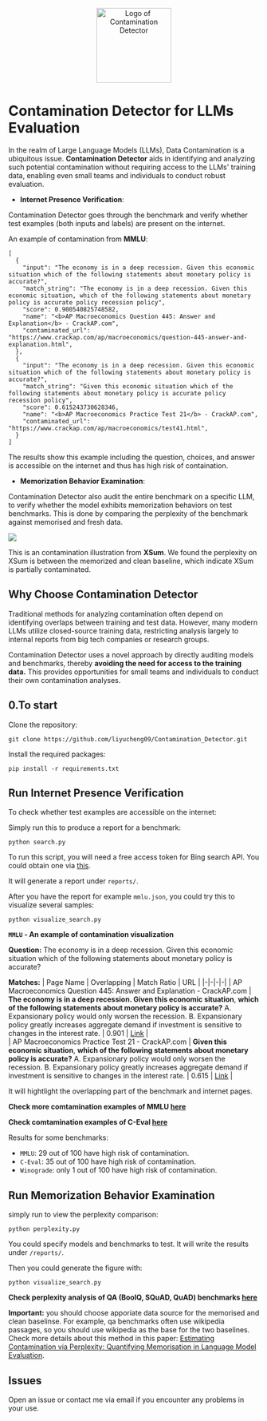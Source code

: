 <p align="center">
    <img src="https://github.com/liyucheng09/Contamination_Detector/blob/master/pics/logo.png" alt="Logo of Contamination Detector" width="auto" height="150" />
</p>

# Contamination Detector for LLMs Evaluation

In the realm of Large Language Models (LLMs), Data Contamination is a ubiquitous issue. **Contamination Detector** aids in identifying and analyzing such potential contamination without requiring access to the LLMs' training data, enabling even small teams and individuals to conduct robust evaluation.

- **Internet Presence Verification**:

Contamination Detector goes through the benchmark and verify whether test examples (both inputs and labels) are present on the internet.

An example of contamination from **MMLU**:

```
[
  {
    "input": "The economy is in a deep recession. Given this economic situation which of the following statements about monetary policy is accurate?",
    "match_string": "The economy is in a deep recession. Given this economic situation, which of the following statements about monetary policy is accurate policy recession policy",
    "score": 0.900540825748582,
    "name": "<b>AP Macroeconomics Question 445: Answer and Explanation</b> - CrackAP.com",
    "contaminated_url": "https://www.crackap.com/ap/macroeconomics/question-445-answer-and-explanation.html",
  },
  {
    "input": "The economy is in a deep recession. Given this economic situation which of the following statements about monetary policy is accurate?",
    "match_string": "Given this economic situation which of the following statements about monetary policy is accurate policy recession policy",
    "score": 0.615243730628346,
    "name": "<b>AP Macroeconomics Practice Test 21</b> - CrackAP.com",
    "contaminated_url": "https://www.crackap.com/ap/macroeconomics/test41.html",
  }
]
```

The results show this example including the question, choices, and answer is accessible on the internet and thus has high risk of containation.

- **Memorization Behavior Examination**:

Contamination Detector also audit the entire benchmark on a specific LLM, to verify whether the model exhibits memorization behaviors on test benchmarks. This is done by comparing the perplexity of the benchmark against memorised and fresh data.

![](https://github.com/liyucheng09/Contamination_Detector/blob/master/pics/xsum.png)

This is an contamination illustration from **XSum**. We found the perplexity on XSum is between the memorized and clean baseline, which indicate XSum is partially contaminated.

## Why Choose Contamination Detector

Traditional methods for analyzing contamination often depend on identifying overlaps between training and test data. However, many modern LLMs utilize closed-source training data, restricting analysis largely to internal reports from big tech companies or research groups.

Contamination Detector uses a novel approach by directly auditing models and benchmarks, thereby **avoiding the need for access to the training data.** This provides opportunities for small teams and individuals to conduct their own contamination analyses.

## 0.To start

Clone the repository:

```
git clone https://github.com/liyucheng09/Contamination_Detector.git
```

Install the required packages:

```
pip install -r requirements.txt
```

## Run Internet Presence Verification

To check whether test examples are accessible on the internet:

Simply run this to produce a report for a benchmark:

```
python search.py
```

To run this script, you will need a free access token for Bing search API. You could obtain one via [this](https://www.microsoft.com/en-us/bing/apis/bing-web-search-api).

It will generate a report under `reports/`.

After you have the report for example `mmlu.json`, you could try this to visualize several samples:

```
python visualize_search.py
```

**`MMLU` - An example of contamination visualization**

**Question:** The economy is in a deep recession. Given this economic situation which of the following statements about monetary policy is accurate?

**Matches:**
| Page Name | Overlapping | Match Ratio | URL |
|-|-|-|-|
| AP Macroeconomics Question 445: Answer and Explanation - CrackAP.com | **The economy is in a deep recession. Given this economic situation**, **which of the following statements about monetary policy is accurate?** A. Expansionary policy would only worsen the recession. B. Expansionary policy greatly increases aggregate demand if investment is sensitive to changes in the interest rate. | 0.901 | [Link](https://www.crackap.com/ap/macroeconomics/question-445-answer-and-explanation.html) |  
| AP Macroeconomics Practice Test 21 - CrackAP.com | **Given this economic situation**, **which of the following statements about monetary policy is accurate?** A. Expansionary policy would only worsen the recession. B. Expansionary policy greatly increases aggregate demand if investment is sensitive to changes in the interest rate. | 0.615 | [Link](https://www.crackap.com/ap/macroeconomics/test41.html) |

It will hightlight the overlapping part of the benchmark and internet pages.

**Check more comtamination examples of MMLU [here](https://htmlpreview.github.io/?https://github.com/liyucheng09/Contamination_Detector/blob/master/reports/mmlu.html)**

**Check comtamination examples of C-Eval [here](https://htmlpreview.github.io/?https://github.com/liyucheng09/Contamination_Detector/blob/master/reports/ceval.html)**

Results for some benchmarks:
- `MMLU`: 29 out of 100 have high risk of contamination.
- `C-Eval`: 35 out of 100 have high risk of contamination.
- `Winograde`: only 1 out of 100 have high risk of contamination.

## Run Memorization Behavior Examination

simply run to view the perplexity comparison:

```
python perplexity.py
```

You could specify models and benchmarks to test. It will write the results under `/reports/`.

Then you could generate the figure with:

```
python visualize_search.py
```

**Check perplexity analysis of QA (BoolQ, SQuAD, QuAD) benchmarks [here](https://github.com/liyucheng09/Contamination_Detector/blob/master/pics/qa.png)**

**Important:** you should choose apporiate data source for the memorised and clean baselinse. For example, qa benchmarks often use wikipedia passages, so you should use wikipedia as the base for the two baselines.
Check more details about this method in this paper: [Estimating Contamination via Perplexity: Quantifying Memorisation in Language Model Evaluation](https://arxiv.org/abs/2309.10677).

## Issues

Open an issue or contact me via email if you encounter any problems in your use.
